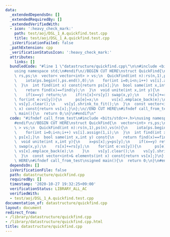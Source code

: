 ```yaml
---
data:
  _extendedDependsOn: []
  _extendedRequiredBy: []
  _extendedVerifiedWith:
  - icon: ':heavy_check_mark:'
    path: test/aoj/DSL_1_A.quickfind.test.cpp
    title: test/aoj/DSL_1_A.quickfind.test.cpp
  _isVerificationFailed: false
  _pathExtension: cpp
  _verificationStatusIcon: ':heavy_check_mark:'
  attributes:
    links: []
  bundledCode: "#line 1 \"datastructure/quickfind.cpp\"\n\n#include <bits/stdc++.h>\n\
    using namespace std;\n#endif\n//BEGIN CUT HERE\nstruct QuickFind{\n  vector<int>\
    \ rs,ps;\n  vector< vector<int> > vs;\n  QuickFind(int n):rs(n,1),ps(n),vs(n){\n\
    \    iota(ps.begin(),ps.end(),0);\n    for(int i=0;i<n;i++) vs[i].assign(1,i);\n\
    \  }\n  int find(int x) const{return ps[x];}\n  bool same(int x,int y) const{\n\
    \    return find(x)==find(y);\n  }\n  void unite(int x,int y){\n    x=ps[x];y=ps[y];\n\
    \    if(x==y) return;\n    if(rs[x]<rs[y]) swap(x,y);\n    rs[x]+=rs[y];\n   \
    \ for(int e:vs[y]){\n      ps[e]=x;\n      vs[x].emplace_back(e);\n    }\n   \
    \ vs[y].clear();\n    vs[y].shrink_to_fit();\n  }\n  const vector<int>& elements(int\
    \ x) const{return vs[x];}\n};\n//END CUT HERE\n#ifndef call_from_test\nsigned\
    \ main(){\n  return 0;\n}\n#endif\n"
  code: "#ifndef call_from_test\n#include <bits/stdc++.h>\nusing namespace std;\n\
    #endif\n//BEGIN CUT HERE\nstruct QuickFind{\n  vector<int> rs,ps;\n  vector< vector<int>\
    \ > vs;\n  QuickFind(int n):rs(n,1),ps(n),vs(n){\n    iota(ps.begin(),ps.end(),0);\n\
    \    for(int i=0;i<n;i++) vs[i].assign(1,i);\n  }\n  int find(int x) const{return\
    \ ps[x];}\n  bool same(int x,int y) const{\n    return find(x)==find(y);\n  }\n\
    \  void unite(int x,int y){\n    x=ps[x];y=ps[y];\n    if(x==y) return;\n    if(rs[x]<rs[y])\
    \ swap(x,y);\n    rs[x]+=rs[y];\n    for(int e:vs[y]){\n      ps[e]=x;\n     \
    \ vs[x].emplace_back(e);\n    }\n    vs[y].clear();\n    vs[y].shrink_to_fit();\n\
    \  }\n  const vector<int>& elements(int x) const{return vs[x];}\n};\n//END CUT\
    \ HERE\n#ifndef call_from_test\nsigned main(){\n  return 0;\n}\n#endif\n"
  dependsOn: []
  isVerificationFile: false
  path: datastructure/quickfind.cpp
  requiredBy: []
  timestamp: '2020-10-27 19:32:25+09:00'
  verificationStatus: LIBRARY_ALL_AC
  verifiedWith:
  - test/aoj/DSL_1_A.quickfind.test.cpp
documentation_of: datastructure/quickfind.cpp
layout: document
redirect_from:
- /library/datastructure/quickfind.cpp
- /library/datastructure/quickfind.cpp.html
title: datastructure/quickfind.cpp
---
```

